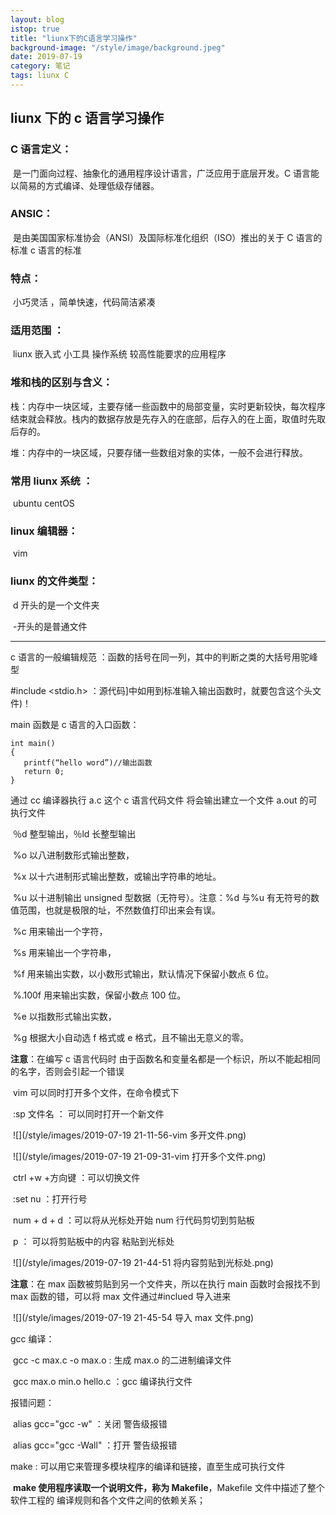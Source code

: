 ```yaml
---
layout: blog
istop: true
title: "liunx下的C语言学习操作"
background-image: "/style/image/background.jpeg"
date: 2019-07-19
category: 笔记
tags: liunx C
---
```


## liunx 下的 c 语言学习操作

### C 语言定义：

​ 是一门面向过程、抽象化的通用程序设计语言，广泛应用于底层开发。C 语言能以简易的方式编译、处理低级存储器。

### ANSIC：

​ 是由美国国家标准协会（ANSI）及国际标准化组织（ISO）推出的关于 C 语言的标准 c 语言的标准

### 特点：

​ 小巧灵活 ，简单快速，代码简洁紧凑

### 适用范围 ：

​ liunx 嵌入式 小工具 操作系统 较高性能要求的应用程序

### 堆和栈的区别与含义：

​ 栈：内存中一块区域，主要存储一些函数中的局部变量，实时更新较快，每次程序结束就会释放。栈内的数据存放是先存入的在底部，后存入的在上面，取值时先取后存的。

​ 堆：内存中的一块区域，只要存储一些数组对象的实体，一般不会进行释放。

### 常用 liunx 系统 ：

​ ubuntu centOS

### linux 编辑器：

​ vim

### liunx 的文件类型：

​ d 开头的是一个文件夹

​ -开头的是普通文件

---

c 语言的一般编辑规范 ：函数的括号在同一列，其中的判断之类的大括号用驼峰型

#include <stdio.h> ：源代码]中如用到标准输入输出函数时，就要包含这个头文件)！

main 函数是 c 语言的入口函数：

```
int main()
{
​	printf(“hello word”)//输出函数
​	return 0;
}
```

通过 cc 编译器执行 a.c 这个 c 语言代码文件 将会输出建立一个文件 a.out 的可执行文件

​ ％d 整型输出，％ld 长整型输出

​ %o 以八进制数形式输出整数，

​ %x 以十六进制形式输出整数，或输出字符串的地址。

​ %u 以十进制输出 unsigned 型数据（无符号）。注意：%d 与%u 有无符号的数值范围，也就是极限的址，不然数值打印出来会有误。

​ %c 用来输出一个字符，

​ %s 用来输出一个字符串，

​ %f 用来输出实数，以小数形式输出，默认情况下保留小数点 6 位。

​ %.100f 用来输出实数，保留小数点 100 位。

​ %e 以指数形式输出实数，

​ %g 根据大小自动选 f 格式或 e 格式，且不输出无意义的零。

**注意**：在编写 c 语言代码时 由于函数名和变量名都是一个标识，所以不能起相同的名字，否则会引起一个错误

​ vim 可以同时打开多个文件，在命令模式下

​ :sp 文件名 ： 可以同时打开一个新文件

​ ![](/style/images/2019-07-19 21-11-56-vim 多开文件.png)

​ ![](/style/images/2019-07-19 21-09-31-vim 打开多个文件.png)

​ ctrl +w +方向键 ：可以切换文件

​ :set nu ：打开行号

​ num + d + d ：可以将从光标处开始 num 行代码剪切到剪贴板

​ p ： 可以将剪贴板中的内容 粘贴到光标处

​ ![](/style/images/2019-07-19 21-44-51 将内容剪贴到光标处.png)

**注意**：在 max 函数被剪贴到另一个文件夹，所以在执行 main 函数时会报找不到 max 函数的错，可以将 max 文件通过#inclued 导入进来

​ ![](/style/images/2019-07-19 21-45-54 导入 max 文件.png)

gcc 编译：

​ gcc -c max.c -o max.o : 生成 max.o 的二进制编译文件

​ gcc max.o min.o hello.c ：gcc 编译执行文件

报错问题：

​ alias gcc="gcc -w" ：关闭 警告级报错

​ alias gcc="gcc -Wall" ：打开 警告级报错

make : 可以用它来管理多模块程序的编译和链接，直至生成可执行文件

​ **make 使用程序读取一个说明文件，称为 Makefile**，Makefile 文件中描述了整个软件工程的 编译规则和各个文件之间的依赖关系；

​
